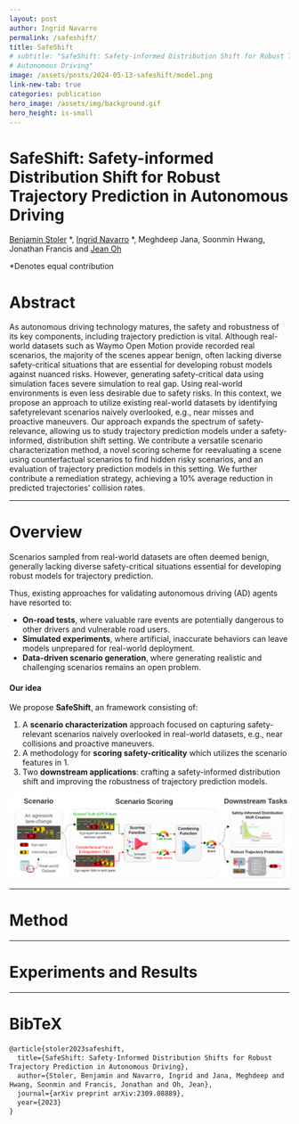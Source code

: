 ```yaml
---
layout: post
author: Ingrid Navarro
permalink: /safeshift/
title: SafeShift
# subtitle: "SafeShift: Safety-informed Distribution Shift for Robust Trajectory Prediction in 
# Autonomous Driving"
image: /assets/posts/2024-05-13-safeshift/model.png
link-new-tab: true
categories: publication
hero_image: /assets/img/background.gif
hero_height: is-small
---
```


<h1> 
SafeShift: Safety-informed Distribution Shift for Robust Trajectory Prediction in Autonomous Driving 
</h1>

[Benjamin Stoler](https://benstoler.com) *, [Ingrid Navarro](https://navars.xyz) *, Meghdeep Jana, 
Soonmin Hwang, Jonathan Francis and [Jean Oh](https://cmubig.github.io/team/jean_oh/) 

*Denotes equal contribution 

<a class="button" itemprop="github" href="https://github.com/cmubig/SafeShift" target="_blank">
  <i class="fab fa-github fa-lg"></i>
</a>
<a class="button" itemprop="paper" href="https://arxiv.org/pdf/2309.08889" target="_blank">
  <i class="fas fa-file fa-lg"></i>    
</a>

# Abstract

As autonomous driving technology matures, the safety and robustness of its key components, including trajectory prediction is vital. Although real-world datasets such as Waymo Open Motion provide 
recorded real scenarios, the majority of the scenes appear benign, often lacking diverse 
safety-critical situations that are essential for developing robust models against nuanced risks.
However, generating safety-critical data using simulation faces severe simulation to real gap. Using real-world environments is even less desirable due to safety risks. In this context, we propose an approach to utilize existing real-world datasets by identifying safetyrelevant scenarios naively overlooked, e.g., near misses and proactive maneuvers. Our approach expands the spectrum of safety-relevance, allowing us to study trajectory prediction models under a safety-informed, 
distribution shift setting. We contribute a versatile scenario characterization method, a novel 
scoring scheme for reevaluating a scene using counterfactual scenarios to find hidden risky 
scenarios, and an evaluation of trajectory prediction models in this setting. We further contribute 
a remediation strategy, achieving a 10% average reduction in predicted trajectories’ collision rates. 

<hr>

# Overview

Scenarios sampled from real-world datasets are often deemed benign, generally lacking diverse safety-critical situations essential for developing robust models for trajectory prediction. 

Thus, existing approaches for validating autonomous driving (AD) agents have resorted to:
* **On-road tests**, where valuable rare events are potentially dangerous to other drivers and vulnerable road users. 
* **Simulated experiments**, where artificial, inaccurate behaviors can leave models unprepared for real-world deployment.  
* **Data-driven scenario generation**, where generating realistic and challenging scenarios remains an open problem.

#### Our idea
We propose **SafeShift**, an framework consisting of: 
1. A **scenario characterization** approach focused on capturing safety-relevant scenarios naively overlooked in real-world datasets, e.g., near collisions and proactive maneuvers. 
2. A methodology for **scoring safety-criticality** which utilizes the scenario features in 1.
3. Two **downstream applications**: crafting a safety-informed distribution shift and improving the robustness of trajectory prediction models. 

<p align="center">
  <img width="1280" src="/assets/posts/2024-05-13-safeshift/model.png" alt="SafeShift">
</p>

<hr>

# Method

<hr>

# Experiments and Results

<hr>


# BibTeX

```
@article{stoler2023safeshift,
  title={SafeShift: Safety-Informed Distribution Shifts for Robust Trajectory Prediction in Autonomous Driving},
  author={Stoler, Benjamin and Navarro, Ingrid and Jana, Meghdeep and Hwang, Soonmin and Francis, Jonathan and Oh, Jean},
  journal={arXiv preprint arXiv:2309.08889},
  year={2023}
}
```